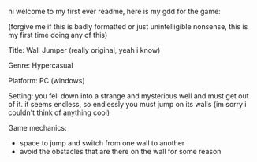 hi welcome to my first ever readme,
here is my gdd for the game: 

(forgive me if this is badly formatted or just unintelligible nonsense, this is my first time doing any of this)

Title: Wall Jumper (really original, yeah i know)

Genre: Hypercasual

Platform: PC (windows)

Setting: you fell down into a strange and mysterious well and must get out of it. it seems endless, so endlessly you must jump on its walls
(im sorry i couldn't think of anything cool)

Game mechanics: 

- space to jump and switch from one wall to another
- avoid the obstacles that are there on the wall for some reason

